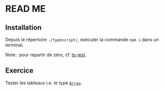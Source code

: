 # READ ME

## Installation

Depuis le répertoire `./typescript/`, exécuter la commande `npm i` dans un terminal.

Note : pour repartir de zéro, cf. [ts-jest](https://kulshekhar.github.io/ts-jest/).

## Exercice

Tester les tableaux i.e. le type [`Array`](https://developer.mozilla.org/en-US/docs/Web/JavaScript/Reference/Global_Objects/Array).
